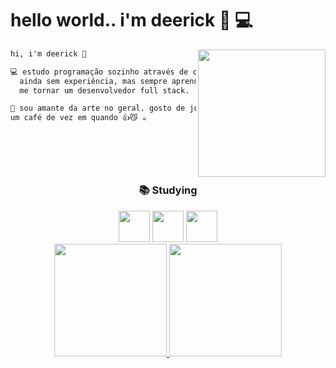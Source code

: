 <div align="left">
  <h1>hello world.. i'm deerick 🖖 💻</h1>
  <img align="right" height="204"src="https://i.pinimg.com/originals/71/bf/92/71bf923f5e5ada9e6adb2c6f2068368d.gif">

  
</div align="center">

<div align="left">

```diff
hi, i'm deerick 🖖

💻 estudo programação sozinho através de cursos online desde o final de 2021.
  ainda sem experiência, mas sempre aprendendo e buscando conhecimento para
  me tornar um desenvolvedor full stack.

🧙‍ sou amante da arte no geral. gosto de jogar, ver anime, ouvir música e tomar
um café de vez em quando 👍😼 ☕
   
  
  
  
  

```

</div>

<div align="center"> 
  
### 📚 Studying

<img  src="https://22fde275-a0f7-493a-9331-c31456c551ee.id.repl.co/img/icons8-javascript.svg" width= 50>
<img  src="https://22fde275-a0f7-493a-9331-c31456c551ee.id.repl.co/img/icons8-html-5.svg" width= 50>
<img  src="https://22fde275-a0f7-493a-9331-c31456c551ee.id.repl.co/img/icons8-css3.svg" width= 50>

<div align="left">

<div align="center">
  <a href="https://github.com/eccxdee">
  <img height="180em" src="https://github-readme-stats.vercel.app/api?username=eccxdee&show_icons=true&theme=dark&include_all_commits=true&count_private=true"/>
  <img height="180em" src="https://github-readme-stats.vercel.app/api/top-langs/?username=eccxdee&layout=compact&langs_count=7&theme=dark"/>
</div>
  
</div>

</div>
